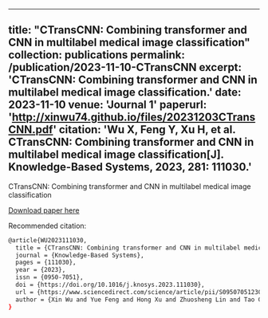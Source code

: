 <!-- ---
title: "Paper Title Number 1"
collection: publications
permalink: /publication/2009-10-01-paper-title-number-1
excerpt: 'This paper is about the number 1. The number 2 is left for future work.'
date: 2009-10-01
venue: 'Journal 1'
paperurl: 'http://academicpages.github.io/files/paper1.pdf'
citation: 'Your Name, You. (2009). &quot;Paper Title Number 1.&quot; <i>Journal 1</i>. 1(1).'
---
This paper is about the number 1. The number 2 is left for future work.

[Download paper here](http://academicpages.github.io/files/paper1.pdf)

Recommended citation: Your Name, You. (2009). "Paper Title Number 1." <i>Journal 1</i>. 1(1).


 -->

---
title: "CTransCNN: Combining transformer and CNN in multilabel medical image classification"
collection: publications
permalink: /publication/2023-11-10-CTransCNN
excerpt: 'CTransCNN: Combining transformer and CNN in multilabel medical image classification.'
date: 2023-11-10
venue: 'Journal 1'
paperurl: 'http://xinwu74.github.io/files/20231203CTransCNN.pdf'
citation: 'Wu X, Feng Y, Xu H, et al. CTransCNN: Combining transformer and CNN in multilabel medical image classification[J]. Knowledge-Based Systems, 2023, 281: 111030.'
---
CTransCNN: Combining transformer and CNN in multilabel medical image classification

[Download paper here](http://xinwu74.github.io/files/20231203CTransCNN.pdf)

Recommended citation:

```bash
@article{WU2023111030,
  title = {CTransCNN: Combining transformer and CNN in multilabel medical image classification},
  journal = {Knowledge-Based Systems},
  pages = {111030},
  year = {2023},
  issn = {0950-7051},
  doi = {https://doi.org/10.1016/j.knosys.2023.111030},
  url = {https://www.sciencedirect.com/science/article/pii/S0950705123007803},
  author = {Xin Wu and Yue Feng and Hong Xu and Zhuosheng Lin and Tao Chen and Shengke Li and Shihan Qiu and Qichao Liu and Yuangang Ma and Shuangsheng Zhang}
}
```